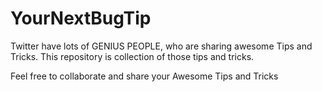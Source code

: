 # YourNextBugTip
Twitter have lots of GENIUS PEOPLE, who are sharing awesome Tips and Tricks.
This repository is collection of those tips and tricks.

Feel free to collaborate and share your Awesome Tips and Tricks


